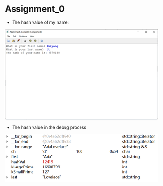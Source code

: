 # Assignment_0

- The hash value of my name:

![The hash value of my name](name_hash.png)

- The hash value in the debug process

![The hash value in the debug process](debug_hash_val.png)